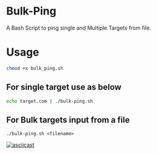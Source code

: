 # Bulk-Ping
A Bash Script to ping single and Multiple Targets from file.

# Usage 

```sh
chmod +x bulk_ping.sh
```
## For single target use as below
```sh
echo target.com | ./bulk-ping.sh
```
## For Bulk targets input from a file
```
./bulk-ping.sh <filename>
```

[![asciicast](https://asciinema.org/a/cmcJZnmFhr9NiNo4iYdZYttY8.svg)](https://asciinema.org/a/cmcJZnmFhr9NiNo4iYdZYttY8)
